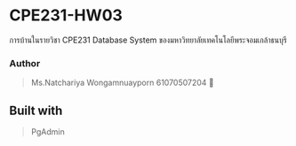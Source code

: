 # CPE231-HW03
การบ้านในรายวิชา CPE231 Database System ของมหาวิทยาลัยเทคโนโลยีพระจอมเกล้าธนบุรี

### Author
> Ms.Natchariya Wongamnuayporn 61070507204 :hamster:

## Built with
> PgAdmin
